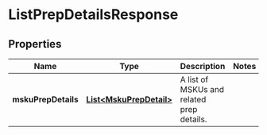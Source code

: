 # ListPrepDetailsResponse

## Properties
Name | Type | Description | Notes
------------ | ------------- | ------------- | -------------
**mskuPrepDetails** | [**List&lt;MskuPrepDetail&gt;**](MskuPrepDetail.md) | A list of MSKUs and related prep details. | 
